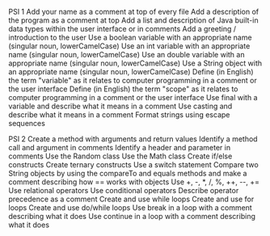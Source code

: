 
PSI 1 Add your name as a comment at top of every file Add a description of the program as a comment at top Add a list and description of Java built-in data types within the user interface or in comments Add a greeting / introduction to the user Use a boolean variable with an appropriate name (singular noun, lowerCamelCase) Use an int variable with an appropriate name (singular noun, lowerCamelCase) Use an double variable with an appropriate name (singular noun, lowerCamelCase) Use a String object with an appropriate name (singular noun, lowerCamelCase) Define (in English) the term "variable" as it relates to computer programming in a comment or the user interface Define (in English) the term "scope" as it relates to computer programming in a comment or the user interface Use final with a variable and describe what it means in a comment Use casting and describe what it means in a comment Format strings using escape sequences

PSI 2 Create a method with arguments and return values Identify a method call and argument in comments Identify a header and parameter in comments Use the Random class Use the Math class Create if/else constructs Create ternary constructs Use a switch statement Compare two String objects by using the compareTo and equals methods and make a comment describing how == works with objects Use +, -, *, /, %, ++, --, += Use relational operators Use conditional operators Describe operator precedence as a comment Create and use while loops Create and use for loops Create and use do/while loops Use break in a loop with a comment describing what it does Use continue in a loop with a comment describing what it does
